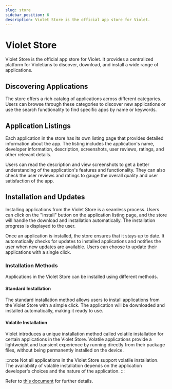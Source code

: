 ```yaml
---
slug: store
sidebar_position: 6
description: Violet Store is the official app store for Violet.
---
```


# Violet Store

Violet Store is the official app store for Violet. It provides a centralized platform for
Violetians to discover, download, and install a wide range of applications.

## Discovering Applications

The store offers a rich catalog of applications across different categories. Users can
browse through these categories to discover new applications or use the search functionality to find specific apps by name or keywords.

## Application Listings

Each application in the store has its own listing page that provides detailed information
about the app. The listing includes the application's name, developer information,
description, screenshots, user reviews, ratings, and other relevant details.

Users can read the description and view screenshots to get a better understanding of the
application's features and functionality. They can also check the user reviews and
ratings to gauge the overall quality and user satisfaction of the app.

## Installation and Updates

Installing applications from the Violet Store is a seamless process. Users can click on
the "Install" button on the application listing page, and the store will handle the
download and installation automatically. The installation progress is displayed to the
user.

Once an application is installed, the store ensures that it stays up to date. It
automatically checks for updates to installed applications and notifies the user when new
updates are available. Users can choose to update their applications with a single click.

### Installation Methods

Applications in the Violet Store can be installed using different methods.

#### Standard Installation

The standard installation method allows users to install applications from the Violet
Store with a simple click. The application will be downloaded and installed automatically, making it ready to use.

#### Volatile Installation

Violet introduces a unique installation method called volatile installation for certain
applications in the Violet Store. Volatile applications provide a lightweight and
transient experience by running directly from their package files, without being
permanently installed on the device.

:::note
Not all applications in the Violet Store support volatile installation. The
availability of volatile installation depends on the application developer's choices and
the nature of the application.
:::

Refer to [this document](../concepts/applications.md) for further details.
